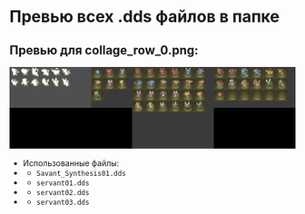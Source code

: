 # Превью всех .dds файлов в папке
## Превью для collage_row_0.png:
![collage_row_0.png](collage_row_0.png)
- Использованные файлы:
- - ``` Savant_Synthesis01.dds ```
- - ``` servant01.dds ```
- - ``` servant02.dds ```
- - ``` servant03.dds ```
